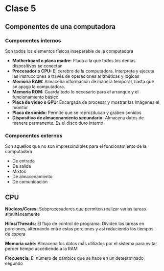 # Clase 5

## Componentes de una computadora

### Componentes internos

Son todos los elementos físicos inseparable de la computadora

* **Motherboard o placa madre:** Placa a la que todos los demás dispositivos se conectan
* **Procesador o CPU:** El cerebro de la computadora. Interpreta y ejecuta las instrucciones a través de operaciones aritméticas y lógicas
* **Memoria RAM:** Almacena información de manera temporal, hasta que se apaga la computadora.
* **Memoria ROM:** Guarda todo lo necesario para el arranque y el funcionamiento básico
* **Placa de video o GPU:** Encargada de procesar y mostrar las imágenes al monitor
* **Placa de sonido:** Permite que se reprozducan y graben sonidos
* **Dispositivo de almacenamiento secundario:** Almacena datos de manera permanente. Es el disco duro interno

### Componentes externos

Son aquellos que no son imprescindibles para el funcionamiento de la computadora

* De entrada
* De salida
* Mixtos
* De almacenamiento
* De comunicación

## CPU

**Núcleos/Cores:** Subprocesadores que permiten realizar varias tareas simultáneamente

**Hilos/Threads:** El flujo de control de programa. Dividen las tareas en porciones, alternando entre estas porciones y así reduciendo los tiempos de espera

**Memoria cahé:** Almacena los datos más utilizdos por el sistema para evitar perder tiempo accediendo a la RAM

**Frecuencia:** El número de cambios que se hace en un deteerminado segundo

